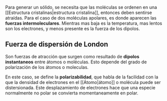 Para generar un sólido, se necesita que las moléculas se ordenen en una [[Estructura cristalinas|estructura cristalina]], entonces deben sentirse atraídas. Para el caso de dos moléculas apolares, es donde aparecen las **fuerzas intermoleculares**. Mientras mas baja es la temperatura, mas lentos son los electrones, y menos presente es la fuerza de los dipolos. 

## Fuerza de dispersión de London

Son fuerzas de atracción que surgen como resultado de **dipolos instantaneos** entre átomos o moléculas. Esto depende del grado de polarización de los átomos o moleculas. 

En este caso, se define la **polarizabilidad**, que habla de la facilidad con la que la densidad de electrones en el [[Átomo|átomo]] o molécula puede ser distersionada. Este desplazamiento de electrones hace que una especie normalmente no polar se convierta momentaneamente en polar.  